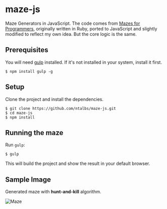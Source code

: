 # maze-js
Maze Generators in JavaScript. The code comes from [Mazes for Programmers](https://pragprog.com/book/jbmaze/mazes-for-programmers), originally written in Ruby, ported to JavaScript and slightly modified to reflect my own idea. But the core logic is the same.

## Prerequisites
You will need [gulp](https://github.com/gulpjs/gulp/blob/master/docs/getting-started.md) installed. If it's not installed in your system, install it first.

    $ npm install gulp -g

## Setup
Clone the project and install the dependencies.

    $ git clone https://github.com/ntalbs/maze-js.git
    $ cd maze-js
    $ npm install

## Running the maze
Run `gulp`:

    $ gulp

This will build the project and show the result in your default browser.


## Sample Image
Generated maze with **hunt-and-kill** algorithm.

![Maze](https://cloud.githubusercontent.com/assets/1460425/17001060/44bb0e8a-4ebd-11e6-8c58-0dcd2f7080ea.png)
